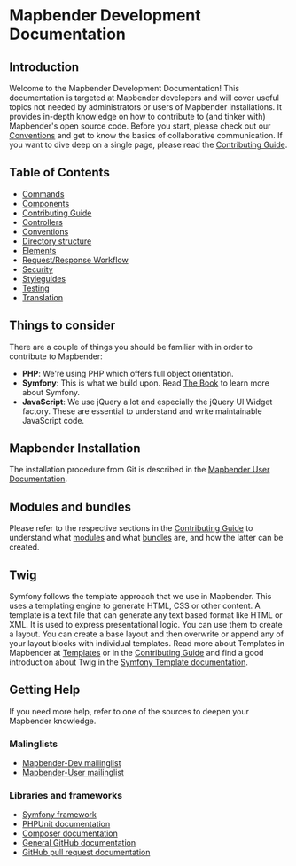 # Mapbender Development Documentation

## Introduction

Welcome to the Mapbender Development Documentation! This documentation is targeted at Mapbender developers and will cover useful topics not needed by administrators or users of Mapbender installations. It provides in-depth knowledge on how to contribute to (and tinker with) Mapbender's open source code. Before you start, please check out our [Conventions](getting_started/conventions.md) and get to know the basics of collaborative communication. If you want to dive deep on a single page, please read the [Contributing Guide](CONTRIBUTING.md).

## Table of Contents

- [Commands](workflows/commands.md)
- [Components](architecture/components.md)
- [Contributing Guide](CONTRIBUTING.md)
- [Controllers](controllers/controllers.md)
- [Conventions](getting_started/conventions.md)
- [Directory structure](architecture/directory_structure.md)
- [Elements](elements/elements.md)
- [Request/Response Workflow](workflows/requestresponse.md)
- [Security](security/security.md)
- [Styleguides](style/)
- [Testing](workflows/testing.md)
- [Translation](workflows/translation.md)

## Things to consider

There are a couple of things you should be familiar with in order to contribute to Mapbender:

- **PHP**: We're using PHP which offers full object orientation.
- **Symfony**: This is what we build upon. Read [The Book](https://symfony.com/doc/current/index.html) to learn more about Symfony.
- **JavaScript**: We use jQuery a lot and especially the jQuery UI Widget factory. These are essential to understand and write maintainable JavaScript code.

## Mapbender Installation

The installation procedure from Git is described in the [Mapbender User Documentation](https://doc.mapbender.org/en/installation/installation_git.html).

## Modules and bundles

Please refer to the respective sections in the [Contributing Guide](CONTRIBUTING.md) to understand what [modules](CONTRIBUTING.md#modules) and what [bundles](CONTRIBUTING.md#bundles) are, and how the latter can be created.

## Twig

Symfony follows the template approach that we use in Mapbender. This uses a templating engine to generate HTML, CSS or other content. A template is a text file that can generate any text based format like HTML or XML. It is used to express presentational logic. You can use them to create a layout. You can create a base layout and then overwrite or append any of your layout blocks with individual templates.
Read more about Templates in Mapbender at [Templates](CONTRIBUTING.md#Templates) or in the [Contributing Guide](CONTRIBUTING.md#generate-translations) and find a good introduction about Twig in the [Symfony Template documentation](https://symfony.com/doc/current/templates.html).

## Getting Help

If you need more help, refer to one of the sources to deepen your Mapbender knowledge.

### Malinglists

- [Mapbender-Dev mailinglist](https://lists.osgeo.org/mailman/listinfo/mapbender_dev)
- [Mapbender-User mailinglist](https://lists.osgeo.org/mailman/listinfo/mapbender_users)

### Libraries and frameworks

- [Symfony framework](https://www.symfony.com/)
- [PHPUnit documentation](https://phpunit.de/)
- [Composer documentation](https://getcomposer.org/doc/)
- [General GitHub documentation](https://help.github.com/)
- [GitHub pull request documentation](https://help.github.com/send-pull-requests/)

